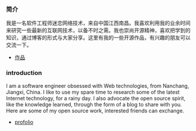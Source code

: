 ### 简介 
我是一名软件工程师迷恋网络技术，来自中国江西南昌。我喜欢利用我的业余时间来研究一些最新的互联网技术，以备不时之需。我也崇尚开源精神，喜欢把学到的知识，通过博客的形式与大家分享。这里有我的一些开源作品，有兴趣的朋友可以交流一下。
- [作品](https://github.com/calcyu)

### introduction
I am a software engineer obsessed with Web technologies, from Nanchang, Jiangxi, China. I like to use my spare time to research some of the latest Internet technology, for a rainy day. I also advocate the open source spirit, like the knowledge learned, through the form of a blog to share with you. Here are some of my open source work, interested friends can exchange.
- [profolio](https://github.com/calcyu)